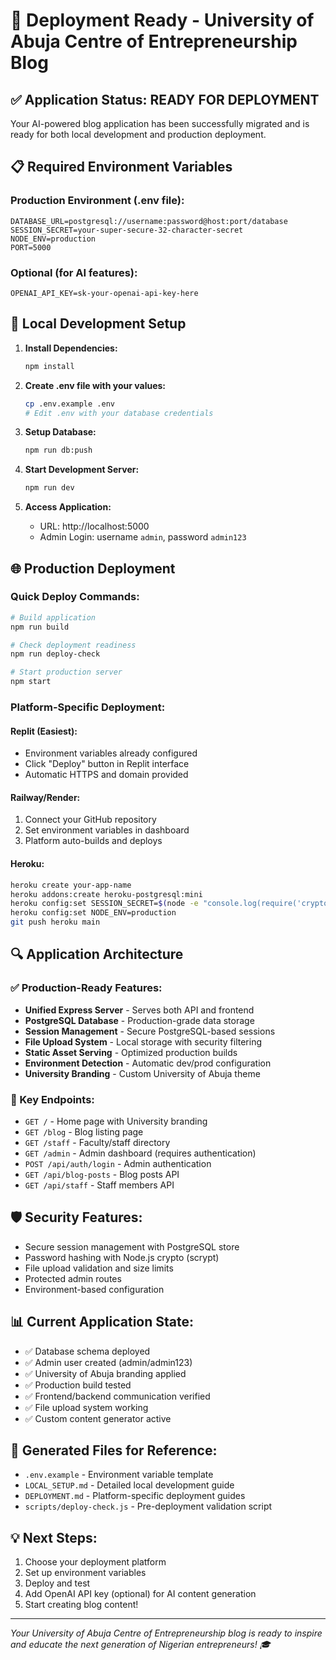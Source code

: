 # 🚀 Deployment Ready - University of Abuja Centre of Entrepreneurship Blog

## ✅ Application Status: READY FOR DEPLOYMENT

Your AI-powered blog application has been successfully migrated and is ready for both local development and production deployment.

## 📋 Required Environment Variables

### Production Environment (.env file):
```env
DATABASE_URL=postgresql://username:password@host:port/database
SESSION_SECRET=your-super-secure-32-character-secret
NODE_ENV=production
PORT=5000
```

### Optional (for AI features):
```env
OPENAI_API_KEY=sk-your-openai-api-key-here
```

## 🔧 Local Development Setup

1. **Install Dependencies:**
   ```bash
   npm install
   ```

2. **Create .env file with your values:**
   ```bash
   cp .env.example .env
   # Edit .env with your database credentials
   ```

3. **Setup Database:**
   ```bash
   npm run db:push
   ```

4. **Start Development Server:**
   ```bash
   npm run dev
   ```

5. **Access Application:**
   - URL: http://localhost:5000
   - Admin Login: username `admin`, password `admin123`

## 🌐 Production Deployment

### Quick Deploy Commands:
```bash
# Build application
npm run build

# Check deployment readiness
npm run deploy-check

# Start production server
npm start
```

### Platform-Specific Deployment:

#### Replit (Easiest):
- Environment variables already configured
- Click "Deploy" button in Replit interface
- Automatic HTTPS and domain provided

#### Railway/Render:
1. Connect your GitHub repository
2. Set environment variables in dashboard
3. Platform auto-builds and deploys

#### Heroku:
```bash
heroku create your-app-name
heroku addons:create heroku-postgresql:mini
heroku config:set SESSION_SECRET=$(node -e "console.log(require('crypto').randomBytes(32).toString('hex'))")
heroku config:set NODE_ENV=production
git push heroku main
```

## 🔍 Application Architecture

### ✅ Production-Ready Features:
- **Unified Express Server** - Serves both API and frontend
- **PostgreSQL Database** - Production-grade data storage
- **Session Management** - Secure PostgreSQL-based sessions
- **File Upload System** - Local storage with security filtering
- **Static Asset Serving** - Optimized production builds
- **Environment Detection** - Automatic dev/prod configuration
- **University Branding** - Custom University of Abuja theme

### 🎯 Key Endpoints:
- `GET /` - Home page with University branding
- `GET /blog` - Blog listing page
- `GET /staff` - Faculty/staff directory
- `GET /admin` - Admin dashboard (requires authentication)
- `POST /api/auth/login` - Admin authentication
- `GET /api/blog-posts` - Blog posts API
- `GET /api/staff` - Staff members API

## 🛡️ Security Features:
- Secure session management with PostgreSQL store
- Password hashing with Node.js crypto (scrypt)
- File upload validation and size limits
- Protected admin routes
- Environment-based configuration

## 📊 Current Application State:
- ✅ Database schema deployed
- ✅ Admin user created (admin/admin123)
- ✅ University of Abuja branding applied
- ✅ Production build tested
- ✅ Frontend/backend communication verified
- ✅ File upload system working
- ✅ Custom content generator active

## 🔗 Generated Files for Reference:
- `.env.example` - Environment variable template
- `LOCAL_SETUP.md` - Detailed local development guide
- `DEPLOYMENT.md` - Platform-specific deployment guides
- `scripts/deploy-check.js` - Pre-deployment validation script

## 💡 Next Steps:
1. Choose your deployment platform
2. Set up environment variables
3. Deploy and test
4. Add OpenAI API key (optional) for AI content generation
5. Start creating blog content!

---
*Your University of Abuja Centre of Entrepreneurship blog is ready to inspire and educate the next generation of Nigerian entrepreneurs! 🎓*